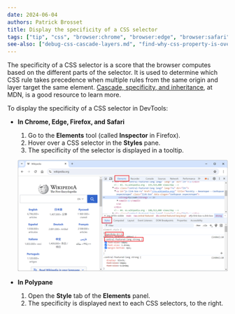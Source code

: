 ```yaml
---
date: 2024-06-04
authors: Patrick Brosset
title: Display the specificity of a CSS selector
tags: ["tip", "css", "browser:chrome", "browser:edge", "browser:safari", "browser:polypane", "browser:firefox"]
see-also: ["debug-css-cascade-layers.md", "find-why-css-property-is-overridden.md"]
---
```


The specificity of a CSS selector is a score that the browser computes based on the different parts of the selector. It is used to determine which CSS rule takes precedence when multiple rules from the same origin and layer target the same element. [Cascade, specificity, and inheritance](https://developer.mozilla.org/docs/Learn/CSS/Building_blocks/Cascade_and_inheritance), at MDN, is a good resource to learn more.

To display the specificity of a CSS selector in DevTools:

* **In Chrome, Edge, Firefox, and Safari**

  1. Go to the **Elements** tool (called **Inspector** in Firefox).
  1. Hover over a CSS selector in the **Styles** pane.
  1. The specificity of the selector is displayed in a tooltip.

  ![Chrome DevTools showing the specificity of a CSS selector in a tooltip](../../assets/img/display-css-selector-specificity.png)

* **In Polypane**

  1. Open the **Style** tab of the **Elements** panel.
  1. The specificity is displayed next to each CSS selectors, to the right.
